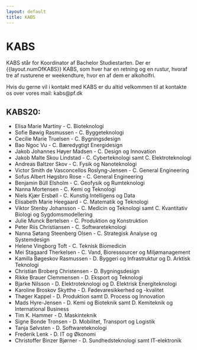 ```yaml
---
layout: default
title: KABS
---
```


<h1>KABS</h1>

<p>KABS står for Koordinator af Bachelor Studiestarten. Der er {{layout.numOfKABS}} KABS, som hver har en retning og en rustur, hvoraf tre af rusturene er weekendture, hvor en af dem er alkoholfri. </p>
<p>Hvis du gerne vil i kontakt med KABS er du altid velkommen til at kontakte os over vores mail: kabs@pf.dk</p>

<h2>KABS20:</h2>

<ul>

<li>	Elisa Marie Martiny	-	C. Bioteknologi	</li>
<li>	Sofie Bøwig Rasmussen	-	C. Byggeteknologi	</li>
<li>	Cecilie Marie Truelsen	-	C. Bygningsdesign	</li>
<li>	Bao Ngoc Vu	-	C. Bæredygtigt Energidesign	</li>
<li>	Jakob Johannes Høyer Madsen	-	C. Design og Innovation	</li>
<li>	Jakob Malte Skou Lindstad	-	C. Cyberteknologi samt C. Elektroteknologi	</li>
<li>	Andreas Baltzer Skov	-	C. Fysik og Nanoteknologi	</li>
<li>	Victor Smith de Vasconcellos Roslyng-Jensen	-	C. General Engineering	</li>
<li>	Sofus Albert Høgsbro Rose	-	C. General Engineering	</li>
<li>	Benjamin Büll Elsholm	-	C. Geofysik og Rumteknologi	</li>
<li>	Nanna Mortensen	-	C. Kemi og Teknologi	</li>
<li>	Niels Kjær Ersbøll	-	C. Kunstig Intelligens og Data	</li>
<li>	Elisabeth Marie Heegaard	-	C. Matematik og Teknologi	</li>
<li>	Viktor Stenby Johansson	-	C. Medicin og Teknologi samt C. Kvantitativ Biologi og Sygdomsmodellering	</li>
<li>	Julie Munck Bertelsen	-	C. Produktion og Konstruktion	</li>
<li>	Peter Riis Christiansen	-	C. Softwareteknologi	</li>
<li>	Nanna Søtang Steenberg Olsen	-	C. Strategisk Analyse og Systemdesign	</li>
<li>	Helene Vingborg Toft		-	C. Teknisk Biomedicin	</li>
<li>	Mei Stagaard Therkelsen	-	C. Vand, Bioressourcer og Miljømanagement	</li>
<li>	Kamilla Bøgeskov Rasmussen	-	D. Byggeri og Infrastruktur og D. Arktisk Teknologi	<!-- Torp 2.0 #D. Fisk --> </li>
<li>	Christian Broberg Christensen	-	D. Bygningsdesign	</li>
<li>	Rikke Brauer Clemmensen		-	D. Eksport og Teknologi	</li>
<li>	Bjarke Nilsson	-	D. Elektroteknologi og D. Elektrisk Energiteknologi	</li>
<li>	Karoline Broskov Skytthe 	-	D. Fødevaresikkerhed og -kvalitet	</li>
<li>	Thøger Kappel	-	D. Produktion samt D. Process og Innovation	</li>
<li>	Mads Hyre-Jensen	-	D. Kemi og Bioteknik samt D. Kemiteknik og International Business	</li>
<li>	Tim K. Hammer	-	D. Maskinteknik	</li>
<li>	Signe Bonde Tronsen	-	D. Mobilitet, Transport og Logistik	</li>
<li>	Tanja Sølvsten	-	D. Softwareteknologi	</li>
<li>	Frederik Lenk	-	D. IT og Økonomi	</li>
<li>	Christoffer Binzer Bjørner	-	D. Sundhedsteknologi samt IT-elektronik	</li>

</ul>
